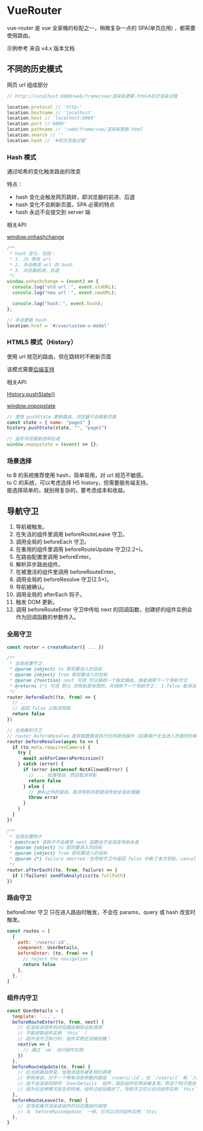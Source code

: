 # VueRouter

vue-router 是 vue 全家桶的标配之一，稍微复杂一点的 SPA(单页应用) ，都需要使用路由。

示例参考 来自 v4.x 版本文档

## 不同的历史模式

网页 url 组成部分

```js
// http://localhost:8080/web/frame/vue/渲染和更新.html#初次渲染过程

location.protocol // 'http:'
location.hostname // 'localhost'
location.host // 'localhost:8080'
location.port //'8080'
location.pathname // '/web/frame/vue/渲染和更新.html'
location.search // ''
location.hash // '#初次渲染过程'
```

### Hash 模式

通过哈希的变化触发路由的改变

特点：
- hash 变化会触发网页跳转，即浏览器的前进、后退
- hash 变化不会刷新页面，SPA 必需的特点
- hash 永远不会提交到 server 端

相关API:

[window.onhashchange](https://developer.mozilla.org/zh-CN/docs/Web/API/WindowEventHandlers/onhashchange)

```js
/**
 * hash 变化，包括：
 * 1. JS 修改 url
 * 2. 手动修改 url 的 hash
 * 3. 浏览器前进、后退
 */
window.onhashchange = (event) => {
  console.log("old url：", event.oldURL);
  console.log("new url：", event.newURL);

  console.log("hash：", event.hash);
};

// 手动更新 hash
location.href = '#/vue/custom-v-model'
```

### HTML5 模式（History）

使用 url 规范的路由，但在跳转时不刷新页面

该模式需要[后端支持](https://router.vuejs.org/zh/guide/essentials/history-mode.html#%E6%9C%8D%E5%8A%A1%E5%99%A8%E9%85%8D%E7%BD%AE%E7%A4%BA%E4%BE%8B)

相关API:

[History.pushState()](https://developer.mozilla.org/zh-CN/docs/Web/API/History/pushState)

[window.onpopstate](https://developer.mozilla.org/zh-CN/docs/Web/API/WindowEventHandlers/onpopstate)

```js
// 使用 pushState 更新路由，浏览器不会刷新页面
const state = { name: "page1" }
history.pushState(state, "", "page1")

// 监听浏览器前进和后退
window.onpopstate = (event) => {};
```

### 场景选择

to B 的系统推荐使用 hash，简单易用，对 url 规范不敏感。  
to C 的系统，可以考虑选择 H5 history，但需要服务端支持。  
能选择简单的，就别用复杂的，要考虑成本和收益。

## 导航守卫

1. 导航被触发。
2. 在失活的组件里调用 beforeRouteLeave 守卫。
3. 调用全局的 beforeEach 守卫。
4. 在重用的组件里调用 beforeRouteUpdate 守卫(2.2+)。
5. 在路由配置里调用 beforeEnter。
6. 解析异步路由组件。
7. 在被激活的组件里调用 beforeRouteEnter。
8. 调用全局的 beforeResolve 守卫(2.5+)。
9. 导航被确认。
10. 调用全局的 afterEach 钩子。
11. 触发 DOM 更新。
12. 调用 beforeRouteEnter 守卫中传给 next 的回调函数，创建好的组件实例会作为回调函数的参数传入。

### 全局守卫

```js
const router = createRouter({ ... })

/**
 * 全局前置守卫
 * @param {object} to 即将要进入的目标
 * @param {object} from 即将要进入的目标
 * @param {function} next 可选 可以接收一个指定路由，或者调用下一个导航守卫
 * @returns {*} 可选 默认 则导航是有效的，并调用下一个导航守卫； 1.false 取消当前的导航； 2.路由地址（{name: 'home'}） 跳转到指定地址；
 */
router.beforeEach((to, from) => {
  // ...
  // 返回 false 以取消导航
  return false
})

// 全局解析守卫
// router.beforeResolve 是获取数据或执行任何其他操作（如果用户无法进入页面时你希望避免执行的操作）的理想位置。
router.beforeResolve(async to => {
  if (to.meta.requiresCamera) {
    try {
      await askForCameraPermission()
    } catch (error) {
      if (error instanceof NotAllowedError) {
        // ... 处理错误，然后取消导航
        return false
      } else {
        // 意料之外的错误，取消导航并把错误传给全局处理器
        throw error
      }
    }
  }
})

/**
 * 全局后置钩子
 * @abstract 该钩子不会接受 next 函数也不会改变导航本身
 * @param {object} to 即将要进入的目标
 * @param {object} from 即将要进入的目标
 * @param {*} failure aborted：在导航守卫中返回 false 中断了本次导航。cancelled： 在当前导航还没有完成之前又有了一个新的导航。比如，在等待导航守卫的过程中又调用了 router.push。duplicated：导航被阻止，因为我们已经在目标位置了。
 */
router.afterEach((to, from, failure) => {
  if (!failure) sendToAnalytics(to.fullPath)
})
```

### 路由守卫

beforeEnter 守卫 只在进入路由时触发，不会在 params、query 或 hash 改变时触发。

```js
const routes = [
  {
    path: '/users/:id',
    component: UserDetails,
    beforeEnter: (to, from) => {
      // reject the navigation
      return false
    },
  },
]
```

### 组件内守卫

```js
const UserDetails = {
  template: `...`,
  beforeRouteEnter(to, from, next) {
    // 在渲染该组件的对应路由被验证前调用
    // 不能获取组件实例 `this` ！
    // 因为当守卫执行时，组件实例还没被创建！
    next(vm => {
      // 通过 `vm` 访问组件实例
    })
  },
  beforeRouteUpdate(to, from) {
    // 在当前路由改变，但是该组件被复用时调用
    // 举例来说，对于一个带有动态参数的路径 `/users/:id`，在 `/users/1` 和 `/users/2` 之间跳转的时候，
    // 由于会渲染同样的 `UserDetails` 组件，因此组件实例会被复用。而这个钩子就会在这个情况下被调用。
    // 因为在这种情况发生的时候，组件已经挂载好了，导航守卫可以访问组件实例 `this`
  },
  beforeRouteLeave(to, from) {
    // 在导航离开渲染该组件的对应路由时调用
    // 与 `beforeRouteUpdate` 一样，它可以访问组件实例 `this`
  },
}
```
